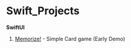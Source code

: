 # Swift_Projects

**SwiftUI**

1. [Memorize!](https://github.com/JinhoLee93/Swift_Projects/tree/main/Memorize!) - Simple Card game (Early Demo)
